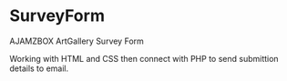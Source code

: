 # SurveyForm
AJAMZBOX ArtGallery Survey Form

Working with HTML and CSS then connect with PHP to send submittion details to email.
